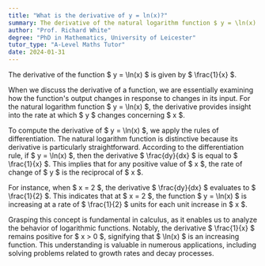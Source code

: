 ```yaml
---
title: "What is the derivative of y = ln(x)?"
summary: The derivative of the natural logarithm function $ y = \ln(x) $ is $ \frac{1}{x} $, indicating the rate of change of $ y $ with respect to $ x $.
author: "Prof. Richard White"
degree: "PhD in Mathematics, University of Leicester"
tutor_type: "A-Level Maths Tutor"
date: 2024-01-31
---
```


The derivative of the function $ y = \ln(x) $ is given by $ \frac{1}{x} $.

When we discuss the derivative of a function, we are essentially examining how the function's output changes in response to changes in its input. For the natural logarithm function $ y = \ln(x) $, the derivative provides insight into the rate at which $ y $ changes concerning $ x $.

To compute the derivative of $ y = \ln(x) $, we apply the rules of differentiation. The natural logarithm function is distinctive because its derivative is particularly straightforward. According to the differentiation rule, if $ y = \ln(x) $, then the derivative $ \frac{dy}{dx} $ is equal to $ \frac{1}{x} $. This implies that for any positive value of $ x $, the rate of change of $ y $ is the reciprocal of $ x $.

For instance, when $ x = 2 $, the derivative $ \frac{dy}{dx} $ evaluates to $ \frac{1}{2} $. This indicates that at $ x = 2 $, the function $ y = \ln(x) $ is increasing at a rate of $ \frac{1}{2} $ units for each unit increase in $ x $.

Grasping this concept is fundamental in calculus, as it enables us to analyze the behavior of logarithmic functions. Notably, the derivative $ \frac{1}{x} $ remains positive for $ x > 0 $, signifying that $ \ln(x) $ is an increasing function. This understanding is valuable in numerous applications, including solving problems related to growth rates and decay processes.
    